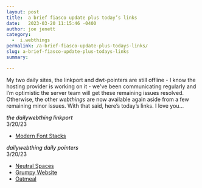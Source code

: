 ```yaml
---
layout: post
title:  a brief fiasco update plus today’s links
date:   2023-03-20 11:15:46 -0400
author: joe jenett
category:
  -  i.webthings
permalink: /a-brief-fiasco-update-plus-todays-links/
slug: a-brief-fiasco-update-plus-todays-links
summary: 

---
```

<p>My two daily sites, the linkport and dwt-pointers are still offline - I know the  hosting provider is working on it - we've been communicating regularly and I’m optimistic the server team will get these remaining issues resolved. Otherwise, the other <em>webthings</em> are now available again aside from a few remaining minor issues. With that said, here’s today’s links. I love you...</p>
<p><span style="font-style:italic;font-weight:500;">the dailywebthing linkport</span><br>3/20/23</p>
<ul>
<li><a title="Modern Font Stacks" href="https://modernfontstacks.com/">Modern Font Stacks</a></li>
</ul>
<p><span style="font-style:italic;font-weight:500;">dailywebthing daily pointers</span><br>3/20/23</p>
<ul>
	<li><a title="Neutral Spaces" href="https://neutralspaces.co/">Neutral Spaces</a></li>
	<li><a title="Grumpy Website" href="https://grumpy.website/">Grumpy Website</a></li>
	<li><a title="Oatmeal" href="https://eli.li/">Oatmeal</a></li>
</ul>



<a style="display:none;" href="https://brid.gy/publish/mastodon"><small>(cross-posted to mastodon)</small></a>
